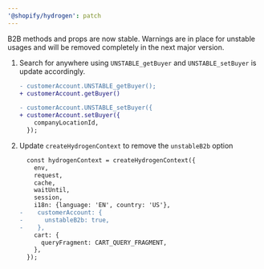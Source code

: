 ```yaml
---
'@shopify/hydrogen': patch
---
```


B2B methods and props are now stable. Warnings are in place for unstable usages and will be removed completely in the next major version.

1. Search for anywhere using `UNSTABLE_getBuyer` and `UNSTABLE_setBuyer` is update accordingly.

    ```diff
    - customerAccount.UNSTABLE_getBuyer();
    + customerAccount.getBuyer()

    - customerAccount.UNSTABLE_setBuyer({
    + customerAccount.setBuyer({
        companyLocationId,
      });
    ```

2. Update `createHydrogenContext` to remove the `unstableB2b` option

    ```diff
      const hydrogenContext = createHydrogenContext({
        env,
        request,
        cache,
        waitUntil,
        session,
        i18n: {language: 'EN', country: 'US'},
    -    customerAccount: {
    -      unstableB2b: true,
    -    },
        cart: {
          queryFragment: CART_QUERY_FRAGMENT,
        },
      });
    ```

